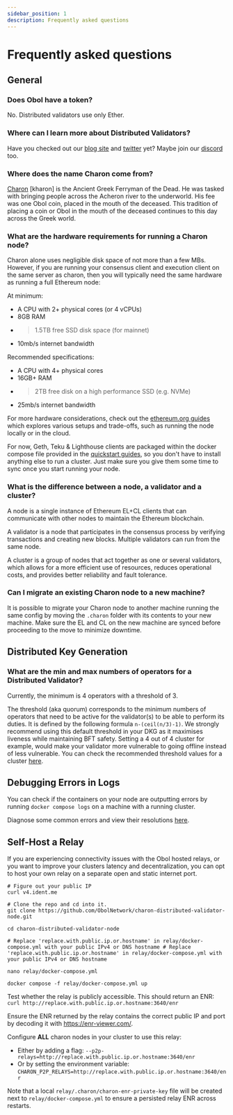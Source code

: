 ```yaml
---
sidebar_position: 1
description: Frequently asked questions
---
```


# Frequently asked questions

## General

### Does Obol have a token?

No. Distributed validators use only Ether.

### Where can I learn more about Distributed Validators?

Have you checked out our [blog site](https://blog.obol.tech) and [twitter](https://twitter.com/ObolNetwork) yet? Maybe join our [discord](https://discord.gg/n6ebKsX46w) too.

### Where does the name Charon come from?

[Charon](https://www.theoi.com/Khthonios/Kharon.html) [kharon] is the Ancient Greek Ferryman of the Dead. He was tasked with bringing people across the Acheron river to the underworld. His fee was one Obol coin, placed in the mouth of the deceased. This tradition of placing a coin or Obol in the mouth of the deceased continues to this day across the Greek world.

### What are the hardware requirements for running a Charon node?
Charon alone uses negligible disk space of not more than a few MBs. However, if you are running your consensus client and execution client on the same server as charon, then you will typically need the same hardware as running a full Ethereum node: 

At minimum:
- A CPU with 2+ physical cores (or 4 vCPUs)
- 8GB RAM
- >1.5TB free SSD disk space (for mainnet)
- 10mb/s internet bandwidth

Recommended specifications:
- A CPU with 4+ physical cores
- 16GB+ RAM
- >2TB free disk on a high performance SSD (e.g. NVMe)
- 25mb/s internet bandwidth

For more hardware considerations, check out the [ethereum.org guides](https://ethereum.org/en/developers/docs/nodes-and-clients/run-a-node/#environment-and-hardware) which explores various setups and trade-offs, such as running the node locally or in the cloud.

For now, Geth, Teku & Lighthouse clients are packaged within the docker compose file provided in the [quickstart guides](../quickstart/group), so you don't have to install anything else to run a cluster. Just make sure you give them some time to sync once you start running your node.

### What is the difference between a node, a validator and a cluster?
A node is a single instance of Ethereum EL+CL clients that can communicate with other nodes to maintain the Ethereum blockchain.

A validator is a node that participates in the consensus process by verifying transactions and creating new blocks. Multiple validators can run from the same node.

A cluster is a group of nodes that act together as one or several validators, which allows for a more efficient use of resources, reduces operational costs, and provides better reliability and fault tolerance.

### Can I migrate an existing Charon node to a new machine?

It is possible to migrate your Charon node to another machine running the same config by moving the `.charon` folder with its contents to your new machine. Make sure the EL and CL on the new machine are synced before proceeding to the move to minimize downtime. 

## Distributed Key Generation

### What are the min and max numbers of operators for a Distributed Validator?

Currently, the minimum is 4 operators with a threshold of 3.

The threshold (aka quorum) corresponds to the minimum numbers of operators that need to be active for the validator(s) to be able to perform its duties. It is defined by the following formula `n-(ceil(n/3)-1)`. We strongly recommend using this default threshold in your DKG as it maximises liveness while maintaining BFT safety. Setting a 4 out of 4 cluster for example, would make your validator more vulnerable to going offline instead of less vulnerable. You can check the recommended threshold values for a cluster [here](../key-concepts.md#distributed-validator-threshold).

## Debugging Errors in Logs 

You can check if the containers on your node are outputting errors by running `docker compose logs` on a machine with a running cluster.

Diagnose some common errors and view their resolutions [here](./errors.mdx).

## Self-Host a Relay

If you are experiencing connectivity issues with the Obol hosted relays, or you want to improve your clusters latency and decentralization, you can opt to host your own relay on a separate open and static internet port.

```
# Figure out your public IP
curl v4.ident.me

# Clone the repo and cd into it.
git clone https://github.com/ObolNetwork/charon-distributed-validator-node.git

cd charon-distributed-validator-node

# Replace 'replace.with.public.ip.or.hostname' in relay/docker-compose.yml with your public IPv4 or DNS hostname # Replace 'replace.with.public.ip.or.hostname' in relay/docker-compose.yml with your public IPv4 or DNS hostname

nano relay/docker-compose.yml

docker compose -f relay/docker-compose.yml up
```

Test whether the relay is publicly accessible. This should return an ENR:
`curl http://replace.with.public.ip.or.hostname:3640/enr`

Ensure the ENR returned by the relay contains the correct public IP and port by decoding it with https://enr-viewer.com/.

Configure **ALL** charon nodes in your cluster to use this relay:

- Either by adding a flag: `--p2p-relays=http://replace.with.public.ip.or.hostname:3640/enr`
- Or by setting the environment variable: `CHARON_P2P_RELAYS=http://replace.with.public.ip.or.hostname:3640/enr`

Note that a local `relay/.charon/charon-enr-private-key` file will be created next to `relay/docker-compose.yml` to ensure a persisted relay ENR across restarts.
